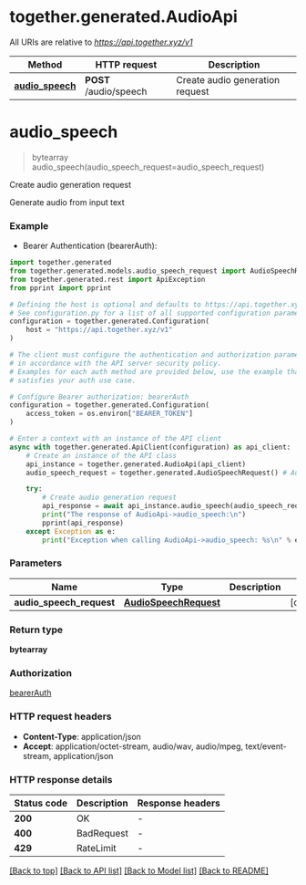 # together.generated.AudioApi

All URIs are relative to *https://api.together.xyz/v1*

Method | HTTP request | Description
------------- | ------------- | -------------
[**audio_speech**](AudioApi.md#audio_speech) | **POST** /audio/speech | Create audio generation request


# **audio_speech**
> bytearray audio_speech(audio_speech_request=audio_speech_request)

Create audio generation request

Generate audio from input text

### Example

* Bearer Authentication (bearerAuth):

```python
import together.generated
from together.generated.models.audio_speech_request import AudioSpeechRequest
from together.generated.rest import ApiException
from pprint import pprint

# Defining the host is optional and defaults to https://api.together.xyz/v1
# See configuration.py for a list of all supported configuration parameters.
configuration = together.generated.Configuration(
    host = "https://api.together.xyz/v1"
)

# The client must configure the authentication and authorization parameters
# in accordance with the API server security policy.
# Examples for each auth method are provided below, use the example that
# satisfies your auth use case.

# Configure Bearer authorization: bearerAuth
configuration = together.generated.Configuration(
    access_token = os.environ["BEARER_TOKEN"]
)

# Enter a context with an instance of the API client
async with together.generated.ApiClient(configuration) as api_client:
    # Create an instance of the API class
    api_instance = together.generated.AudioApi(api_client)
    audio_speech_request = together.generated.AudioSpeechRequest() # AudioSpeechRequest |  (optional)

    try:
        # Create audio generation request
        api_response = await api_instance.audio_speech(audio_speech_request=audio_speech_request)
        print("The response of AudioApi->audio_speech:\n")
        pprint(api_response)
    except Exception as e:
        print("Exception when calling AudioApi->audio_speech: %s\n" % e)
```



### Parameters


Name | Type | Description  | Notes
------------- | ------------- | ------------- | -------------
 **audio_speech_request** | [**AudioSpeechRequest**](AudioSpeechRequest.md)|  | [optional]

### Return type

**bytearray**

### Authorization

[bearerAuth](../README.md#bearerAuth)

### HTTP request headers

 - **Content-Type**: application/json
 - **Accept**: application/octet-stream, audio/wav, audio/mpeg, text/event-stream, application/json

### HTTP response details

| Status code | Description | Response headers |
|-------------|-------------|------------------|
**200** | OK |  -  |
**400** | BadRequest |  -  |
**429** | RateLimit |  -  |

[[Back to top]](#) [[Back to API list]](../README.md#documentation-for-api-endpoints) [[Back to Model list]](../README.md#documentation-for-models) [[Back to README]](../README.md)
